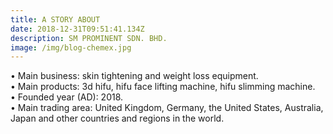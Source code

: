```yaml
---
title: A STORY ABOUT
date: 2018-12-31T09:51:41.134Z
description: SM PROMINENT SDN. BHD.
image: /img/blog-chemex.jpg
---
```



• Main business: skin tightening and weight loss equipment.\
• Main products: 3d hifu, hifu face lifting machine, hifu slimming machine.\
• Founded year (AD): 2018.\
• Main trading area: United Kingdom, Germany, the United States, Australia, Japan and other countries and regions in the world.